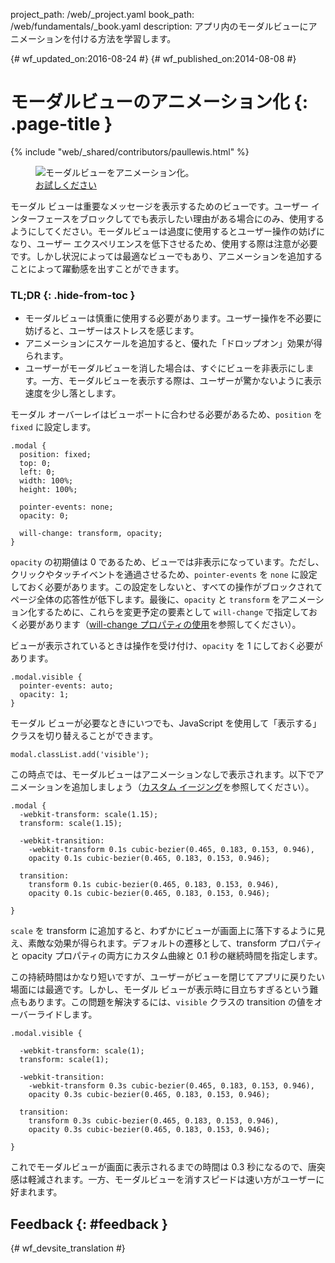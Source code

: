 project_path: /web/_project.yaml book_path: /web/fundamentals/_book.yaml description: アプリ内のモーダルビューにアニメーションを付ける方法を学習します。

{# wf_updated_on:2016-08-24 #} {# wf_published_on:2014-08-08 #}

# モーダルビューのアニメーション化 {: .page-title }

{% include "web/_shared/contributors/paullewis.html" %}

<div class="attempt-right">
  <figure>
    <img src="images/dont-press.gif" alt="モーダルビューをアニメーション化。" />
    <figcaption>
      <a href="https://googlesamples.github.io/web-fundamentals/fundamentals/design-and-ux/animations/modal-view-animation.html" target="_blank" class="external">お試しください</a>
    </figcaption>
  </figure>
</div>

モーダル ビューは重要なメッセージを表示するためのビューです。ユーザー インターフェースをブロックしてでも表示したい理由がある場合にのみ、使用するようにしてください。モーダルビューは過度に使用するとユーザー操作の妨げになり、ユーザー エクスペリエンスを低下させるため、使用する際は注意が必要です。しかし状況によっては最適なビューでもあり、アニメーションを追加することによって躍動感を出すことができます。

### TL;DR {: .hide-from-toc }

* モーダルビューは慎重に使用する必要があります。ユーザー操作を不必要に妨げると、ユーザーはストレスを感じます。
* アニメーションにスケールを追加すると、優れた「ドロップオン」効果が得られます。
* ユーザーがモーダルビューを消した場合は、すぐにビューを非表示にします。一方、モーダルビューを表示する際は、ユーザーが驚かないように表示速度を少し落とします。

<div class="clearfix"></div>

モーダル オーバーレイはビューポートに合わせる必要があるため、`position` を `fixed` に設定します。

    .modal {
      position: fixed;
      top: 0;
      left: 0;
      width: 100%;
      height: 100%;
    
      pointer-events: none;
      opacity: 0;
    
      will-change: transform, opacity;
    }
    

`opacity` の初期値は 0 であるため、ビューでは非表示になっています。ただし、クリックやタッチイベントを通過させるため、`pointer-events` を `none` に設定しておく必要があります。この設定をしないと、すべての操作がブロックされてページ全体の応答性が低下します。最後に、`opacity` と `transform` をアニメーション化するために、これらを変更予定の要素として `will-change` で指定しておく必要があります（[will-change プロパティの使用](animations-and-performance#using-the-will-change-property)を参照してください）。

ビューが表示されているときは操作を受け付け、`opacity` を 1 にしておく必要があります。

    .modal.visible {
      pointer-events: auto;
      opacity: 1;
    }
    

モーダル ビューが必要なときにいつでも、JavaScript を使用して「表示する」クラスを切り替えることができます。

    modal.classList.add('visible');
    

この時点では、モーダルビューはアニメーションなしで表示されます。以下でアニメーションを追加しましょう（[カスタム イージング](custom-easing)を参照してください）。

    .modal {
      -webkit-transform: scale(1.15);
      transform: scale(1.15);
    
      -webkit-transition:
        -webkit-transform 0.1s cubic-bezier(0.465, 0.183, 0.153, 0.946),
        opacity 0.1s cubic-bezier(0.465, 0.183, 0.153, 0.946);
    
      transition:
        transform 0.1s cubic-bezier(0.465, 0.183, 0.153, 0.946),
        opacity 0.1s cubic-bezier(0.465, 0.183, 0.153, 0.946);
    
    }
    

`scale` を transform に追加すると、わずかにビューが画面上に落下するように見え、素敵な効果が得られます。デフォルトの遷移として、transform プロパティと opacity プロパティの両方にカスタム曲線と 0.1 秒の継続時間を指定します。

この持続時間はかなり短いですが、ユーザーがビューを閉じてアプリに戻りたい場面には最適です。しかし、モーダル ビューが表示時に目立ちすぎるという難点もあります。この問題を解決するには、`visible` クラスの transition の値をオーバーライドします。

    .modal.visible {
    
      -webkit-transform: scale(1);
      transform: scale(1);
    
      -webkit-transition:
        -webkit-transform 0.3s cubic-bezier(0.465, 0.183, 0.153, 0.946),
        opacity 0.3s cubic-bezier(0.465, 0.183, 0.153, 0.946);
    
      transition:
        transform 0.3s cubic-bezier(0.465, 0.183, 0.153, 0.946),
        opacity 0.3s cubic-bezier(0.465, 0.183, 0.153, 0.946);
    
    }
    

これでモーダルビューが画面に表示されるまでの時間は 0.3 秒になるので、唐突感は軽減されます。一方、モーダルビューを消すスピードは速い方がユーザーに好まれます。

## Feedback {: #feedback }

{# wf_devsite_translation #}